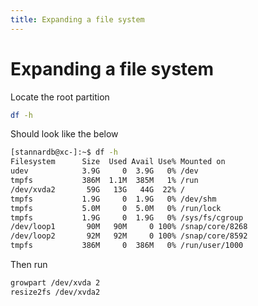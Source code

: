 ```yaml
---
title: Expanding a file system
---
```


# Expanding a file system

Locate the root partition

```bash
df -h
```

Should look like the below

```bash hl_lines="5"
[stannardb@xc-]:~$ df -h
Filesystem      Size  Used Avail Use% Mounted on
udev            3.9G     0  3.9G   0% /dev
tmpfs           386M  1.1M  385M   1% /run
/dev/xvda2       59G   13G   44G  22% /
tmpfs           1.9G     0  1.9G   0% /dev/shm
tmpfs           5.0M     0  5.0M   0% /run/lock
tmpfs           1.9G     0  1.9G   0% /sys/fs/cgroup
/dev/loop1       90M   90M     0 100% /snap/core/8268
/dev/loop2       92M   92M     0 100% /snap/core/8592
tmpfs           386M     0  386M   0% /run/user/1000
```

Then run

```bash
growpart /dev/xvda 2
resize2fs /dev/xvda2
```
